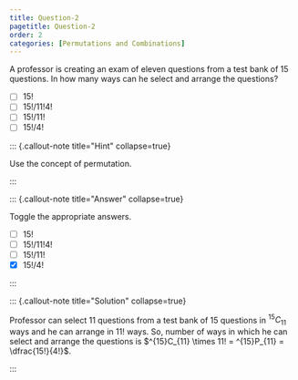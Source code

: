 ```yaml
---
title: Question-2
pagetitle: Question-2
order: 2
categories: [Permutations and Combinations]
---
```


A professor is creating an exam of eleven questions from a test bank of 
15 questions. In how many ways can he select and arrange the questions?

- [ ] $15!$ 
- [ ] $15! / 11! 4!$ 
- [ ] $15! / 11!$ 
- [ ] $15! / 4!$

::: {.callout-note title="Hint" collapse=true}

Use the concept of permutation.

:::

::: {.callout-note title="Answer" collapse=true}

Toggle the appropriate answers.

- [ ] $15!$ 
- [ ] $15! / 11! 4!$ 
- [ ] $15! /11!$
- [x] $15! / 4!$

:::

::: {.callout-note title="Solution" collapse=true}

 Professor can select 11     questions from a test bank of 15 questions in $^{15}C_{11}$ ways and he can arrange in $11!$ ways. So, number of ways in which he can select and arrange the questions is $^{15}C_{11} \times 11! = ^{15}P_{11} = \dfrac{15!}{4!}$.

:::